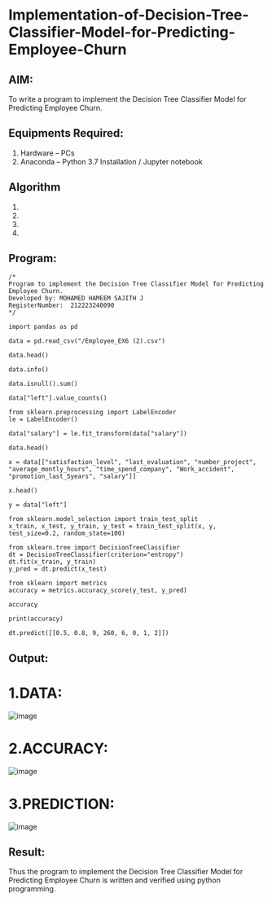 # Implementation-of-Decision-Tree-Classifier-Model-for-Predicting-Employee-Churn

## AIM:
To write a program to implement the Decision Tree Classifier Model for Predicting Employee Churn.

## Equipments Required:
1. Hardware – PCs
2. Anaconda – Python 3.7 Installation / Jupyter notebook

## Algorithm
1. 
2. 
3. 
4. 

## Program:
```
/*
Program to implement the Decision Tree Classifier Model for Predicting Employee Churn.
Developed by: MOHAMED HAMEEM SAJITH J
RegisterNumber:  212223240090
*/

import pandas as pd

data = pd.read_csv("/Employee_EX6 (2).csv")

data.head()

data.info()

data.isnull().sum()

data["left"].value_counts()

from sklearn.preprocessing import LabelEncoder 
le = LabelEncoder()

data["salary"] = le.fit_transform(data["salary"])

data.head()

x = data[["satisfaction_level", "last_evaluation", "number_project", "average_montly_hours", "time_spend_company", "Work_accident", "promotion_last_5years", "salary"]]

x.head()

y = data["left"]

from sklearn.model_selection import train_test_split 
x_train, x_test, y_train, y_test = train_test_split(x, y, test_size=0.2, random_state=100)

from sklearn.tree import DecisionTreeClassifier 
dt = DecisionTreeClassifier(criterion="entropy") 
dt.fit(x_train, y_train) 
y_pred = dt.predict(x_test)

from sklearn import metrics 
accuracy = metrics.accuracy_score(y_test, y_pred)

accuracy

print(accuracy)

dt.predict([[0.5, 0.8, 9, 260, 6, 0, 1, 2]])

```

## Output:

# 1.DATA:
![image](https://github.com/Sajith7862/Implementation-of-Decision-Tree-Classifier-Model-for-Predicting-Employee-Churn/assets/145972360/c1b8848e-1a4a-4ef0-a022-c2ef44bb7404)

# 2.ACCURACY:
![image](https://github.com/Sajith7862/Implementation-of-Decision-Tree-Classifier-Model-for-Predicting-Employee-Churn/assets/145972360/99c7ecd2-6de0-4eae-b31e-45f6fb3293d5)

# 3.PREDICTION:
![image](https://github.com/Sajith7862/Implementation-of-Decision-Tree-Classifier-Model-for-Predicting-Employee-Churn/assets/145972360/4719a40e-b6fb-4c46-a855-f00d2fe82624)





## Result:
Thus the program to implement the  Decision Tree Classifier Model for Predicting Employee Churn is written and verified using python programming.
